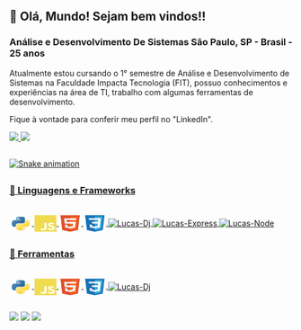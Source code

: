 ## 🐍 Olá, Mundo! Sejam bem vindos!!

### Análise e Desenvolvimento De Sistemas São Paulo, SP - Brasil - 25 anos

Atualmente estou cursando o 1° semestre de Análise e Desenvolvimento de Sistemas na Faculdade Impacta Tecnologia (FIT), possuo conhecimentos e experiências na área de TI, trabalho com algumas ferramentas de desenvolvimento.

Fique à vontade para conferir meu perfil no "LinkedIn".

<div>
  <a href="https://github.com/Lucascargerani">
  <img height="180em" src="https://github-readme-stats.vercel.app/api?username=Lucascargerani&show_icons=true&theme=dracula&include_all_commits=true&locale=pt-br"/>
    <img height="180em" src="https://github-readme-stats.vercel.app/api/top-langs/?username=Lucascargerani&layout=compact&Langs_count=16&theme=dracula&locale=pt-br"/>
</div>

##

![Snake animation](https://github.com/Lucascargernai/Lucascargerani/blob/output/github-contribution-grid-snake.svg)
##

### 🤖 Linguagens e Frameworks
<div style="display: inline_block"><br>
  <img align="center" alt="Rafa-Python" height="30" width="40" src="https://raw.githubusercontent.com/devicons/devicon/master/icons/python/python-original.svg">
  <img align="center" alt="Lucas-Js" height="30" width="40" src="https://raw.githubusercontent.com/devicons/devicon/master/icons/javascript/javascript-plain.svg">
  <img align="center" alt="Lucas-HTML" height="30" width="40" src="https://raw.githubusercontent.com/devicons/devicon/master/icons/html5/html5-original.svg">
  <img align="center" alt="Lucas-CSS" height="30" width="40" src="https://raw.githubusercontent.com/devicons/devicon/master/icons/css3/css3-original.svg">
  <img align="center" alt="Lucas-Dj" height="30" width="40" src="https://cdn.jsdelivr.net/gh/devicons/devicon@latest/icons/django/django-plain.svg">
  <img align="center" alt="Lucas-Express" height="30" width="40" src="https://cdn.jsdelivr.net/gh/devicons/devicon@latest/icons/express/express-original-wordmark.svg">
  <img align="center" alt="Lucas-Node" height="30" width="40" src="https://cdn.jsdelivr.net/gh/devicons/devicon@latest/icons/nodejs/nodejs-original-wordmark.svg">  
</div>
  
  ##

### 🤖 Ferramentas

<div style="display: inline_block"><br>
  <img align="center" alt="Lucas-Python" height="30" width="40" src="https://raw.githubusercontent.com/devicons/devicon/master/icons/python/python-original.svg">
  <img align="center" alt="Lucas-Js" height="30" width="40" src="https://raw.githubusercontent.com/devicons/devicon/master/icons/javascript/javascript-plain.svg">
  <img align="center" alt="Lucas-HTML" height="30" width="40" src="https://raw.githubusercontent.com/devicons/devicon/master/icons/html5/html5-original.svg">
  <img align="center" alt="Lucas-CSS" height="30" width="40" src="https://raw.githubusercontent.com/devicons/devicon/master/icons/css3/css3-original.svg">
  <img align="center" alt="Lucas-Dj" height="30" width="40" src="https://cdn.jsdelivr.net/gh/devicons/devicon@latest/icons/django/django-plain.svg">
</div>

 ##
 
<div> 
  <a href="https://www.linkedin.com/in/lucas-cargerani-078593a7/" target="_blank"><img src="https://img.shields.io/badge/-LinkedIn-%230077B5?style=for-the-badge&logo=linkedin&logoColor=white" target="_blank"></a>
  <a href = "mailto:lucascargerani@gmail.com"><img src="https://img.shields.io/badge/Gmail-D14836?style=for-the-badge&logo=gmail&logoColor=white" target="_blank"></a>
  <a href="https://www.instagram.com/dev.cargerani/" target="_blank"><img src="https://img.shields.io/badge/-Instagram-%23E4405F?style=for-the-badge&logo=instagram&logoColor=white" target="_blank"></a> 
</div>
